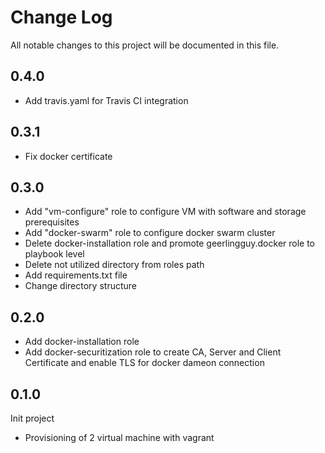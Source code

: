 
# Change Log
All notable changes to this project will be documented in this file.
## 0.4.0
- Add travis.yaml for Travis CI integration
## 0.3.1
- Fix docker certificate
## 0.3.0
- Add "vm-configure" role to configure VM with software and storage prerequisites
- Add "docker-swarm" role to configure docker swarm cluster
- Delete docker-installation role and promote geerlingguy.docker role to playbook level
- Delete not utilized directory from roles path
- Add requirements.txt file
- Change directory structure
## 0.2.0
- Add docker-installation role
- Add docker-securitization role to create CA, Server and Client Certificate and enable TLS for docker dameon connection 
## 0.1.0
Init project
- Provisioning of 2 virtual machine with vagrant

